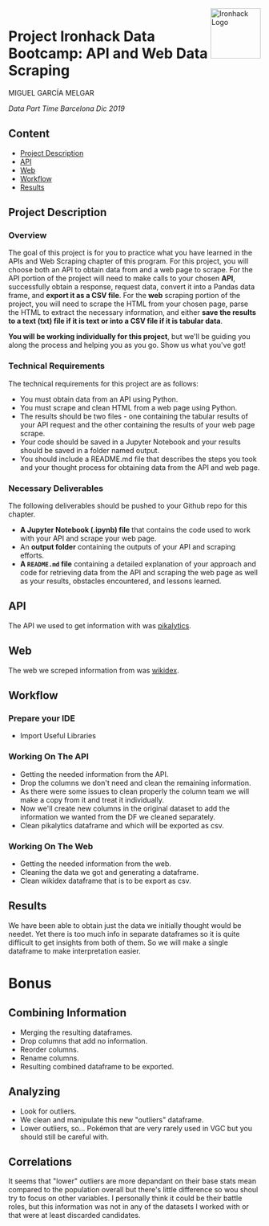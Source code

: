 <img src="https://bit.ly/2VnXWr2" alt="Ironhack Logo" width="100" align="right"/>


#   Project Ironhack Data Bootcamp: API and Web Data Scraping

MIGUEL GARCÍA MELGAR

*Data Part Time Barcelona Dic 2019*


## Content
- [Project Description](#project)
- [API](#API)
- [Web](#web)
- [Workflow](#workflow)
- [Results](#results)

<a name="project"></a>

## Project Description

### Overview

The goal of this project is for you to practice what you have learned in the APIs and Web Scraping chapter of this program. For this project, you will choose both an API to obtain data from and a web page to scrape. For the API portion of the project will need to make calls to your chosen **API**, successfully obtain a response, request data, convert it into a Pandas data frame, and **export it as a CSV file**. For the **web** scraping portion of the project, you will need to scrape the HTML from your chosen page, parse the HTML to extract the necessary information, and either **save the results to a text (txt) file if it is text or into a CSV file if it is tabular data**.

**You will be working individually for this project**, but we'll be guiding you along the process and helping you as you go. Show us what you've got!


### Technical Requirements

The technical requirements for this project are as follows:

* You must obtain data from an API using Python.
* You must scrape and clean HTML from a web page using Python.
* The results should be two files - one containing the tabular results of your API request and the other containing the results of your web page scrape.
* Your code should be saved in a Jupyter Notebook and your results should be saved in a folder named output.
* You should include a README.md file that describes the steps you took and your thought process for obtaining data from the API and web page.

### Necessary Deliverables

The following deliverables should be pushed to your Github repo for this chapter.

* **A Jupyter Notebook (.ipynb) file** that contains the code used to work with your API and scrape your web page.
* An **output folder** containing the outputs of your API and scraping efforts.
* **A ``README.md`` file** containing a detailed explanation of your approach and code for retrieving data from the API and scraping the web page as well as your results, obstacles encountered, and lessons learned.

<a name="API"></a>

## API
 
 The API we used to get information with was [pikalytics](https://pikalytics.com/api/p/2020-01/ss-1760).


<a name="web"></a>

## Web
 
 The web we screped information from was [wikidex](https://www.wikidex.net/wiki/Lista_de_Pok%C3%A9mon_con_sus_estad%C3%ADsticas_base).


<a name="workflow"></a>

## Workflow

### Prepare your IDE
- Import Useful Libraries

### Working On The API
- Getting the needed information from the API.
- Drop the columns we don't need and clean the remaining information.
- As there were some issues to clean properly the column team we will make a copy from it and treat it individually.
- Now we'll create new columns in the original dataset to add the information we wanted from the DF we cleaned separately.
- Clean pikalytics dataframe and which will be exported as csv.

### Working On The Web
- Getting the needed information from the web.
- Cleaning the data we got and generating a dataframe.
- Clean wikidex dataframe that is to be export as csv.

## Results

We have been able to obtain just the data we initially thought would be needet. Yet there is too much info in separate dataframes so it is quite difficult to get insights from both of them. So we will make a single dataframe to make interpretation easier.

# Bonus

## Combining Information
- Merging the resulting dataframes.
- Drop columns that add no information.
- Reorder columns.
- Rename columns.
- Resulting combined dataframe to be exported.

## Analyzing
- Look for outliers.
- We clean and manipulate this new "outliers" dataframe.
- Lower outliers, so... Pokémon that are very rarely used in VGC but you should still be careful with.

## Correlations
It seems that "lower" outliers are more depandant on their base stats mean compared to the population overall but there's little difference so wou shoul try to focus on other variables. I personally think it could be their battle roles, but this information was not in any of the datasets I worked with or that were at least discarded candidates.